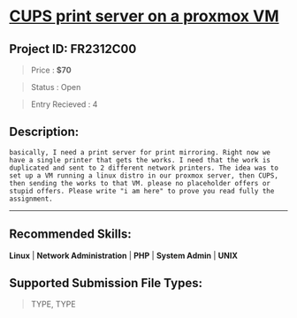 
# [CUPS print server on a proxmox VM ](https://www.freelancer.com/contest/cups-print-server-on-a-proxmox-vm-2352304)
## Project ID: FR2312C00
> Price : **$70**

> Status : Open

> Entry Recieved : 4

## Description:
```
basically, I need a print server for print mirroring. Right now we have a single printer that gets the works. I need that the work is duplicated and sent to 2 different network printers. The idea was to set up a VM running a linux distro in our proxmox server, then CUPS, then sending the works to that VM. please no placeholder offers or stupid offers. Please write "i am here" to prove you read fully the assignment.

```
---

## Recommended Skills:

**Linux** | **Network Administration** | **PHP** | **System Admin** | **UNIX** 


## Supported Submission File Types:

> TYPE, TYPE 
